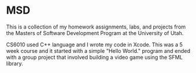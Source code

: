 # MSD

This is a collection of my homework assignments, labs, and projects from the Masters of Software Development Program at the University of Utah.

CS6010 used C++ language and I wrote my code in Xcode. This was a 5 week course and it started with a simple "Hello World." program and ended with a group project that involved building a video game using the SFML library.
